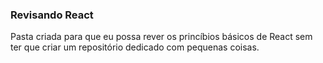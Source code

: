 ### Revisando React

Pasta criada para que eu possa rever os princíbios básicos de React sem ter que criar um repositório dedicado com pequenas coisas.